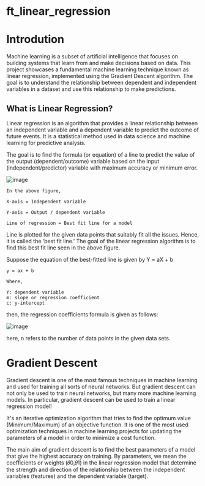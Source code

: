 # ft_linear_regression

# Introdution
Machine learning is a subset of artificial intelligence that focuses on building systems that learn from and make decisions based on data. This project showcases a fundamental machine learning technique known as linear regression, implemented using the Gradient Descent algorithm. The goal is to understand the relationship between dependent and independent variables in a dataset and use this relationship to make predictions.

## What is Linear Regression?
Linear regression is an algorithm that provides a linear relationship between an independent variable and a dependent variable to predict the outcome of future events. It is a statistical method used in data science and machine learning for predictive analysis.



The goal is to find the formula (or equation) of a line to predict the value of the output (dependent/outcome) variable based on the input (independent/predictor) variable with maximum accuracy or minimum error.


![image](https://github.com/Saxsori/ft_linear_regression/assets/92129820/99d1f2b7-459c-4c17-9775-0390c292aa30)

```
In the above figure,

X-axis = Independent variable

Y-axis = Output / dependent variable

Line of regression = Best fit line for a model

```

Line is plotted for the given data points that suitably fit all the issues. Hence, it is called the ‘best fit line.’ The goal of the linear regression algorithm is to find this best fit line seen in the above figure.


Suppose the equation of the best-fitted line is given by Y = aX + b 

```
y = ax + b

Where,

Y: dependent variable
m: slope or regression coefficient
c: y-intercept
```
then, the regression coefficients formula is given as follows:

![image](https://github.com/Saxsori/ft_linear_regression/assets/92129820/941bf7be-1536-4e0c-96f5-f5360016e86c) 

here, n refers to the number of data points in the given data sets.


# Gradient Descent

Gradient descent is one of the most famous techniques in machine learning and used for training all sorts of neural networks. But gradient descent can not only be used to train neural networks, but many more machine learning models. In particular, gradient descent can be used to train a linear regression model!

It's an iterative optimization algorithm that tries to find the optimum value (Minimum/Maximum) of an objective function. It is one of the most used optimization techniques in machine learning projects for updating the parameters of a model in order to minimize a cost function. 

The main aim of gradient descent is to find the best parameters of a model that give the highest accuracy on training. By parameters, we mean the coefficients or weights (𝜃0,𝜃1) in the linear regression model that determine the strength and direction of the relationship between the independent variables (features) and the dependent variable (target).









